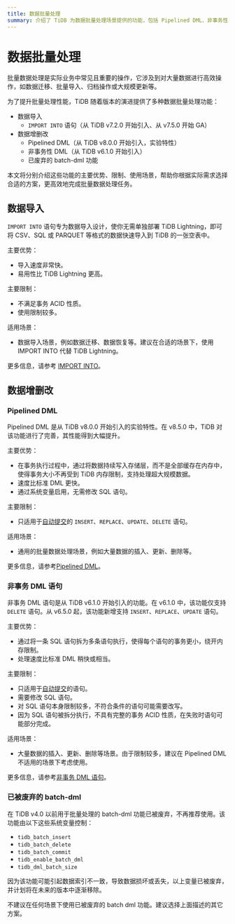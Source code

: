 ```yaml
---
title: 数据批量处理
summary: 介绍了 TiDB 为数据批量处理场景提供的功能，包括 Pipelined DML、非事务性 DML、IMPORT INTO 语句、被废弃的 batch dml。
---
```


# 数据批量处理

批量数据处理是实际业务中常见且重要的操作，它涉及到对大量数据进行高效操作，如数据迁移、批量导入、归档操作或大规模更新等。

为了提升批量处理性能，TiDB 随着版本的演进提供了多种数据批量处理功能：

- 数据导入
    - `IMPORT INTO` 语句（从 TiDB v7.2.0 开始引入、从 v7.5.0 开始 GA）
- 数据增删改
    - Pipelined DML（从 TiDB v8.0.0 开始引入，实验特性）
    - 非事务性 DML（从 TiDB v6.1.0 开始引入）
    - 已废弃的 batch-dml 功能

本文将分别介绍这些功能的主要优势、限制、使用场景，帮助你根据实际需求选择合适的方案，更高效地完成批量数据处理任务。

## 数据导入

`IMPORT INTO` 语句专为数据导入设计，使你无需单独部署 TiDB Lightning，即可将 CSV、SQL 或 PARQUET 等格式的数据快速导入到 TiDB 的一张空表中。

主要优势：

- 导入速度非常快。
- 易用性比 TiDB Lightning 更高。

主要限制：

- 不满足事务 ACID 性质。
- 使用限制较多。

适用场景：

- 数据导入场景，例如数据迁移、数据恢复等。建议在合适的场景下，使用 IMPORT INTO 代替 TiDB Lightning。

更多信息，请参考 [IMPORT INTO](/sql-statements/sql-statement-import-into.md)。

## 数据增删改

### Pipelined DML

Pipelined DML 是从 TiDB v8.0.0 开始引入的实验特性。在 v8.5.0 中，TiDB 对该功能进行了完善，其性能得到大幅提升。

主要优势：

- 在事务执行过程中，通过将数据持续写入存储层，而不是全部缓存在内存中，使得事务大小不再受到 TiDB 内存限制，支持处理超大规模数据。
- 速度比标准 DML 更快。
- 通过系统变量启用，无需修改 SQL 语句。

主要限制：

- 只适用于[自动提交](/transaction-overview.md#自动提交)的 `INSERT`、`REPLACE`、`UPDATE`、`DELETE` 语句。

适用场景：

- 通用的批量数据处理场景，例如大量数据的插入、更新、删除等。

更多信息，请参考[Pipelined DML](/pipelined-dml.md)。

### 非事务 DML 语句

非事务 DML 语句是从 TiDB v6.1.0 开始引入的功能。在 v6.1.0 中，该功能仅支持 `DELETE` 语句。从 v6.5.0 起，该功能新增支持 `INSERT`、`REPLACE`、`UPDATE` 语句。

主要优势：

- 通过将一条 SQL 语句拆为多条语句执行，使得每个语句的事务更小，绕开内存限制。
- 处理速度比标准 DML 稍快或相当。

主要限制：

- 只适用于[自动提交](/transaction-overview.md#自动提交)的语句。
- 需要修改 SQL 语句。
- 对 SQL 语句本身限制较多，不符合条件的语句可能需要改写。
- 因为 SQL 语句被拆分执行，不具有完整的事务 ACID 性质，在失败时语句可能部分完成。

适用场景：

- 大量数据的插入、更新、删除等场景。由于限制较多，建议在 Pipelined DML 不适用的场景下考虑使用。

更多信息，请参考[非事务 DML 语句](/non-transactional-dml.md)。

### 已被废弃的 batch-dml

在 TiDB v4.0 以前用于批量处理的 batch-dml 功能已被废弃，不再推荐使用。该功能由以下这些系统变量控制：

- `tidb_batch_insert`
- `tidb_batch_delete`
- `tidb_batch_commit`
- `tidb_enable_batch_dml`
- `tidb_dml_batch_size`

因为该功能可能引起数据索引不一致，导致数据损坏或丢失，以上变量已被废弃，并计划将在未来的版本中逐渐移除。

不建议在任何场景下使用已被废弃的 batch dml 功能。建议选择上面描述的其它方案。
